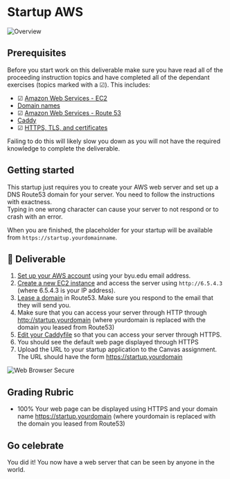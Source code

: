 # Startup AWS

![Overview](../../technologies.png)

## Prerequisites

Before you start work on this deliverable make sure you have read all of the proceeding instruction topics and have completed all of the dependant exercises (topics marked with a ☑). This includes:

- ☑ [Amazon Web Services - EC2](../amazonWebServicesEc2/amazonWebServicesEc2.md)
- [Domain names](../domainNames/domainNames.md)
- ☑ [Amazon Web Services - Route 53](../amazonWebServicesRoute53/amazonWebServicesRoute53.md)
- [Caddy](../caddy/caddy.md)
- ☑ [HTTPS, TLS, and certificates](../https/https.md)

Failing to do this will likely slow you down as you will not have the required knowledge to complete the deliverable.

## Getting started

This startup just requires you to create your AWS web server and set up a DNS Route53 domain for your server.
You need to follow the instructions with exactness.  
Typing in one wrong character can cause your server to not respond or to crash with an error.

When you are finished, the placeholder for your startup will be available from `https://startup.yourdomainname`.

## 🚀 Deliverable

1. [Set up your AWS account](../../essentials/awsAccount/awsAccount.md) using your byu.edu email address.
1. [Create a new EC2 instance](../amazonWebServicesEc2/amazonWebServicesEc2.md) and access the server using `http://6.5.4.3` (where 6.5.4.3 is your IP address).
1. [Lease a domain](../amazonWebServicesRoute53/amazonWebServicesRoute53.md) in Route53. Make sure you respond to the email that they will send you.
1. Make sure that you can access your server through HTTP through http://startup.yourdomain (where yourdomain is replaced with the domain you leased from Route53)
1. [Edit your Caddyfile](../https/https.md) so that you can access your server through HTTPS.
1. You should see the default web page displayed through HTTPS
1. Upload the URL to your startup application to the Canvas assignment. The URL should have the form https://startup.yourdomain

![Web Browser Secure](../https/webServerBrowserSecure.png)

## Grading Rubric

- 100% Your web page can be displayed using HTTPS and your domain name https://startup.yourdomain (where yourdomain is replaced with the domain you leased from Route53)

## Go celebrate

You did it! You now have a web server that can be seen by anyone in the world.
